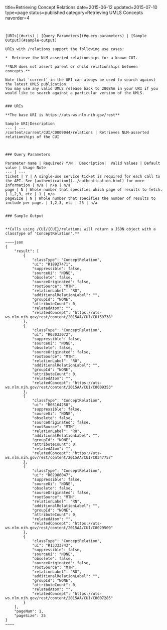 title=Retrieving Concept Relations
date=2015-06-12
updated=2015-07-10
type=page
status=published
category=Retrieving UMLS Concepts
navorder=4
~~~~~~


[URIs](#uris) | [Query Parameters](#query-parameters) | [Sample Output](#sample-output)

URIs with /relations support the following use cases:

*  Retrieve the NLM-asserted relationships for a known CUI.

**NLM does not assert parent or child relationships between concepts.**

Note that 'current' in the URI can always be used to search against the latest UMLS publication.
You may use any valid UMLS release back to 2008AA in your URI if you would like to search against a particular version of the UMLS.


### URIs

**The base URI is https://uts-ws.nlm.nih.gov/rest**

Sample URI|Description
--- | ---
/content/current/CUI/C0009044/relations | Retrieves NLM-asserted relationships of the CUI



### Query Parameters

Parameter name | Required? Y/N | Description|  Valid Values | Default value | Usage Note
--- | ---
ticket | Y | A single-use service ticket is required for each call to the API. See [authentication](../authentication.html) for more information | n/a | n/a | n/a 
page | N | Whole number that specifies which page of results to fetch. | 1,2,3, etc | 1 | n/a
pageSize | N | Whole number that specifies the number of results to include per page. | 1,2,3, etc | 25 | n/a


### Sample Output


**Calls using /CUI/{CUI}/relations will return a JSON object with a classType of 'ConceptRelation'.**

~~~~json
{
    "result": [
        {
            "classType": "ConceptRelation",
            "ui": "R18927471",
            "suppressible": false,
            "sourceUi": "NONE",
            "obsolete": false,
            "sourceOriginated": false,
            "rootSource": "MTH",
            "relationLabel": "RO",
            "additionalRelationLabel": "",
            "groupId": "NONE",
            "attributeCount": 0,
            "relatedAtom": "",
            "relatedConcept": "https://uts-ws.nlm.nih.gov/rest/content/2015AA/CUI/C0159738"
        },
        {
            "classType": "ConceptRelation",
            "ui": "R03033072",
            "suppressible": false,
            "sourceUi": "NONE",
            "obsolete": false,
            "sourceOriginated": false,
            "rootSource": "MTH",
            "relationLabel": "RO",
            "additionalRelationLabel": "",
            "groupId": "NONE",
            "attributeCount": 0,
            "relatedAtom": "",
            "relatedConcept": "https://uts-ws.nlm.nih.gov/rest/content/2015AA/CUI/C0009353"
        },
        {
            "classType": "ConceptRelation",
            "ui": "R03164258",
            "suppressible": false,
            "sourceUi": "NONE",
            "obsolete": false,
            "sourceOriginated": false,
            "rootSource": "MTH",
            "relationLabel": "RO",
            "additionalRelationLabel": "",
            "groupId": "NONE",
            "attributeCount": 0,
            "relatedAtom": "",
            "relatedConcept": "https://uts-ws.nlm.nih.gov/rest/content/2015AA/CUI/C0347757"
        },
        {
            "classType": "ConceptRelation",
            "ui": "R02986047",
            "suppressible": false,
            "sourceUi": "NONE",
            "obsolete": false,
            "sourceOriginated": false,
            "rootSource": "MTH",
            "relationLabel": "RN",
            "additionalRelationLabel": "",
            "groupId": "NONE",
            "attributeCount": 0,
            "relatedAtom": "",
            "relatedConcept": "https://uts-ws.nlm.nih.gov/rest/content/2015AA/CUI/C0029509"
        },
        {
            "classType": "ConceptRelation",
            "ui": "R13333743",
            "suppressible": false,
            "sourceUi": "NONE",
            "obsolete": false,
            "sourceOriginated": false,
            "rootSource": "MTH",
            "relationLabel": "RO",
            "additionalRelationLabel": "",
            "groupId": "NONE",
            "attributeCount": 0,
            "relatedAtom": "",
            "relatedConcept": "https://uts-ws.nlm.nih.gov/rest/content/2015AA/CUI/C0007285"
        }
    ],
    "pageNum": 1,
    "pageSize": 25
}
~~~~
